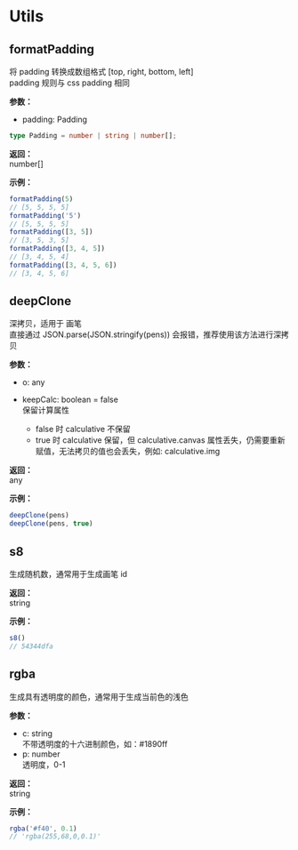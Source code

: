 # Utils

## formatPadding

将 padding 转换成数组格式 [top, right, bottom, left]  
padding 规则与 css padding 相同

**参数：**  
- padding: Padding
```ts
type Padding = number | string | number[];
```

**返回：**  
number[]

**示例：**

```ts
formatPadding(5)
// [5, 5, 5, 5]
formatPadding('5')
// [5, 5, 5, 5]
formatPadding([3, 5])
// [3, 5, 3, 5]
formatPadding([3, 4, 5])
// [3, 4, 5, 4]
formatPadding([3, 4, 5, 6])
// [3, 4, 5, 6]
```

## deepClone

深拷贝，适用于 画笔  
直接通过 JSON.parse(JSON.stringify(pens)) 会报错，推荐使用该方法进行深拷贝

**参数：**  
- o: any

- keepCalc: boolean = false  
  保留计算属性
  - false 时 calculative 不保留
  - true 时 calculative 保留，但 calculative.canvas 属性丢失，仍需要重新赋值，无法拷贝的值也会丢失，例如: calculative.img 

**返回：**  
any

**示例：**

```ts
deepClone(pens)
deepClone(pens, true)
```

## s8

生成随机数，通常用于生成画笔 id

**返回：**  
string

**示例：**

```ts
s8()
// 54344dfa
```

## rgba

生成具有透明度的颜色，通常用于生成当前色的浅色

**参数：**  
- c: string  
  不带透明度的十六进制颜色，如：#1890ff
- p: number  
  透明度，0-1

**返回：**  
string

**示例：**

```ts
rgba('#f40', 0.1)
// 'rgba(255,68,0,0.1)'
```